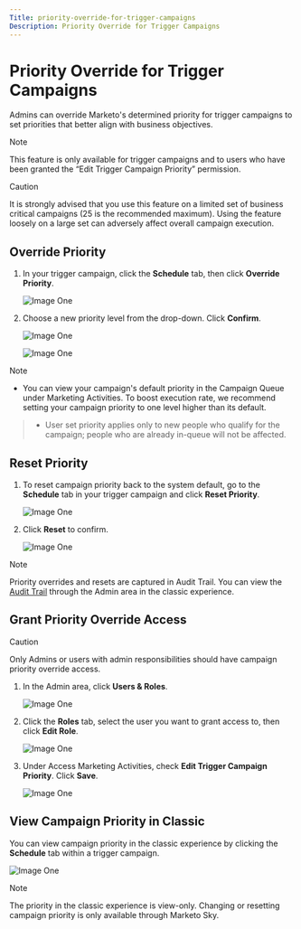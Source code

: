```yaml
---
Title: priority-override-for-trigger-campaigns
Description: Priority Override for Trigger Campaigns
---
```


# Priority Override for Trigger Campaigns

Admins can override Marketo's determined priority for trigger campaigns to set priorities that better align with business objectives.

>[!NOTE]
>
>This feature is only available for trigger campaigns and to
>users who have been granted the “Edit Trigger Campaign
>Priority” permission.

>[!CAUTION]
>
>It is strongly advised that you use this feature on a limited
>set of business critical campaigns (25 is the recommended
>maximum). Using the feature loosely on a large set can
>adversely affect overall campaign execution.

## Override Priority

1. In your trigger campaign, click the **Schedule** tab, then click **Override Priority**.

   ![Image One](/help/sky/assets/smart-campaigns/priority-override-for-trigger-campaigns/priority-override-for-trigger-campaigns-1.png)

1. Choose a new priority level from the drop-down. Click **Confirm**.

   ![Image One](/help/sky/assets/smart-campaigns/priority-override-for-trigger-campaigns/priority-override-for-trigger-campaigns-1.png)

   ![Image One](/help/sky/assets/smart-campaigns/priority-override-for-trigger-campaigns/priority-override-for-trigger-campaigns-1.png)

>[!NOTE]
>
>* You can view your campaign's default priority in the
>Campaign Queue under Marketing Activities. To boost execution
>rate, we recommend setting your campaign priority to one
>level higher than its default.

>* User set priority applies only to new people who qualify for
>the campaign; people who are already in-queue will not be
>affected.

## Reset Priority

1. To reset campaign priority back to the system default, go to the **Schedule** tab in your trigger campaign and click **Reset Priority**.

   ![Image One](/help/sky/assets/smart-campaigns/priority-override-for-trigger-campaigns/priority-override-for-trigger-campaigns-1.png)

1. Click **Reset** to confirm.

   ![Image One](/help/sky/assets/smart-campaigns/priority-override-for-trigger-campaigns/priority-override-for-trigger-campaigns-1.png)

>[!NOTE]
>
>Priority overrides and resets are captured in Audit Trail. You
>can view the [Audit Trail](https://docs.marketo.com/x/GZ2t)
>through the Admin area in the classic experience.

## Grant Priority Override Access

>[!CAUTION]
>
>Only Admins or users with admin responsibilities should have
>campaign priority override access.

1. In the Admin area, click **Users & Roles**.

   ![Image One](/help/sky/assets/smart-campaigns/priority-override-for-trigger-campaigns/priority-override-for-trigger-campaigns-1.png)

1. Click the **Roles** tab, select the user you want to grant access to, then click **Edit Role**.

   ![Image One](/help/sky/assets/smart-campaigns/priority-override-for-trigger-campaigns/priority-override-for-trigger-campaigns-1.png)

1. Under Access Marketing Activities, check **Edit Trigger Campaign Priority**. Click **Save**.

   ![Image One](/help/sky/assets/smart-campaigns/priority-override-for-trigger-campaigns/priority-override-for-trigger-campaigns-1.png)

## View Campaign Priority in Classic

You can view campaign priority in the classic experience by clicking the **Schedule** tab within a trigger campaign.

   ![Image One](/help/sky/assets/smart-campaigns/priority-override-for-trigger-campaigns/priority-override-for-trigger-campaigns-1.png)

>[!NOTE]
>
>The priority in the classic experience is view-only. Changing
>or resetting campaign priority is only available through
>Marketo Sky.
